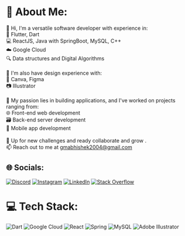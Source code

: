 # 💫 About Me:
👋 Hi, I'm a versatile software developer with experience in:<br>📱 Flutter, Dart<br>💻 ReactJS, Java with SpringBoot, MySQL, C++<br>☁️ Google Cloud<br>🔍 Data structures and Digital Algorithms<br><br>🎨 I'm also have design experience with:<br>🎨 Canva, Figma<br>📷 Illustrator<br><br>🚀 My passion lies in building applications, and I've worked on projects ranging from:<br>🌐 Front-end web development<br>🗃️ Back-end server development<br>📱 Mobile app development<br><br>🌱 Up for new challenges and ready collaborate and grow .<br>📫 Reach out to me at gmabhishek2004@gmail.com


## 🌐 Socials:
[![Discord](https://img.shields.io/badge/Discord-%237289DA.svg?logo=discord&logoColor=white)](https://discord.gg/https://discord.com/invite/hjrPheYY2E) [![Instagram](https://img.shields.io/badge/Instagram-%23E4405F.svg?logo=Instagram&logoColor=white)](https://instagram.com/https://www.instagram.com/g.m_a.b.h.i.s.h.e.k/) [![LinkedIn](https://img.shields.io/badge/LinkedIn-%230077B5.svg?logo=linkedin&logoColor=white)](https://linkedin.com/in/https://www.linkedin.com/in/gm-abhishek-a39348224/) [![Stack Overflow](https://img.shields.io/badge/-Stackoverflow-FE7A16?logo=stack-overflow&logoColor=white)](https://stackoverflow.com/users/gm-abhishek) 

# 💻 Tech Stack:
![Dart](https://img.shields.io/badge/dart-%230175C2.svg?style=for-the-badge&logo=dart&logoColor=white)  ![Google Cloud](https://img.shields.io/badge/Google%20Cloud-%234285F4.svg?style=for-the-badge&logo=google-cloud&logoColor=white) ![React](https://img.shields.io/badge/react-%2320232a.svg?style=for-the-badge&logo=react&logoColor=%2361DAFB) ![Spring](https://img.shields.io/badge/spring-%236DB33F.svg?style=for-the-badge&logo=spring&logoColor=white) ![MySQL](https://img.shields.io/badge/mysql-%2300f.svg?style=for-the-badge&logo=mysql&logoColor=white)  ![Adobe Illustrator](https://img.shields.io/badge/adobeillustrator-%23FF9A00.svg?style=for-the-badge&logo=adobeillustrator&logoColor=white)


  
<!-- Proudly created with GPRM ( https://gprm.itsvg.in ) -->
